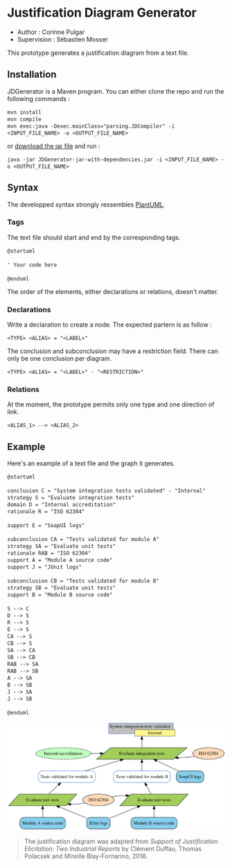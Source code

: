 # Justification Diagram Generator

- Author : Corinne Pulgar
- Supervision : Sébastien Mosser

This prototype generates a justification diagram from a text file. 

## Installation

JDGenerator is a Maven program. You can either clone the repo and run the following commands :
```
mvn install
mvn compile
mvn exec:java -Dexec.mainClass="parsing.JDCompiler" -i <INPUT_FILE_NAME> -o <OUTPUT_FILE_NAME>
```

or [download the jar file](https://github.com/ace-design/JustificationDiagram/releases/tag/v1.0) and run :
```
java -jar JDGenerator-jar-with-dependencies.jar -i <INPUT_FILE_NAME> -o <OUTPUT_FILE_NAME>
```

## Syntax
The developped syntax strongly ressembles [PlantUML](https://plantuml.com/). 

### Tags
The text file should start and end by the corresponding tags.
```
@startuml

' Your code here

@enduml
```
The order of the elements, either declarations or relations, doesn't matter.

### Declarations
Write a declaration to create a node. The expected partern is as follow :
```
<TYPE> <ALIAS> = "<LABEL>"
```
The conclusion and subconclusion may have a restriction field. There can only be one conclusion per diagram.
```
<TYPE> <ALIAS> = "<LABEL>" - "<RESTRICTION>"
```

### Relations
At the moment, the prototype permits only one type and one direction of link.
```
<ALIAS_1> --> <ALIAS_2>
```

## Example
Here's an example of a text file and the graph it generates. 
```
@startuml

conclusion C = "System integration tests validated" - "Internal"
strategy S = "Evaluate integration tests"
domain D = "Internal accreditation"
rationale R = "ISO 62304"

support E = "SoapUI logs"

subconclusion CA = "Tests validated for module A"
strategy SA = "Evaluate unit tests"
rationale RAB = "ISO 62304"
support A = "Module A source code"
support J = "JUnit logs"

subconclusion CB = "Tests validated for module B"
strategy SB = "Evaluate unit tests"
support B = "Module B source code"

S --> C
D --> S
R --> S
E --> S
CA --> S
CB --> S
SA --> CA
SB --> CB
RAB --> SA
RAB --> SB
A --> SA
B --> SB
J --> SA
J --> SB

@enduml
```

![](med_graph.png)



> The justification diagram was adapted from _Support of Justification Elicitation: Two Industrial Reports_ by Clément Duffau, Thomas Polacsek and Mireille Blay-Fornarino, 2018.




